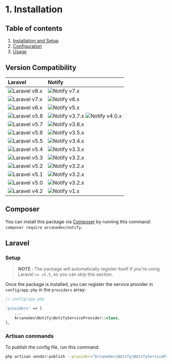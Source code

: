 # 1. Installation

## Table of contents

  1. [Installation and Setup](1-Installation-and-Setup.md)
  2. [Configuration](2-Configuration.md)
  3. [Usage](3-Usage.md)

## Version Compatibility

| Laravel                      | Notify                                                        |
|:-----------------------------|:--------------------------------------------------------------|
| ![Laravel v8.x][laravel_8_x] | ![Notify v7.x][notify_7_x]                                    |
| ![Laravel v7.x][laravel_7_x] | ![Notify v6.x][notify_6_x]                                    |
| ![Laravel v6.x][laravel_6_x] | ![Notify v5.x][notify_5_x]                                    |
| ![Laravel v5.8][laravel_5_8] | ![Notify v3.7.x][notify_3_7_x] ![Notify v4.0.x][notify_4_0_x] |
| ![Laravel v5.7][laravel_5_7] | ![Notify v3.6.x][notify_3_6_x]                                |
| ![Laravel v5.6][laravel_5_6] | ![Notify v3.5.x][notify_3_5_x]                                |
| ![Laravel v5.5][laravel_5_5] | ![Notify v3.4.x][notify_3_4_x]                                |
| ![Laravel v5.4][laravel_5_4] | ![Notify v3.3.x][notify_3_3_x]                                |
| ![Laravel v5.3][laravel_5_3] | ![Notify v3.2.x][notify_3_2_x]                                |
| ![Laravel v5.2][laravel_5_2] | ![Notify v3.2.x][notify_3_2_x]                                |
| ![Laravel v5.1][laravel_5_1] | ![Notify v3.2.x][notify_3_2_x]                                |
| ![Laravel v5.0][laravel_5_0] | ![Notify v3.2.x][notify_3_2_x]                                |
| ![Laravel v4.2][laravel_4_2] | ![Notify v1.x][notify_1_x]                                    |

[laravel_8_x]:  https://img.shields.io/badge/version-8.x-blue.svg?style=flat-square "Laravel v8.x"
[laravel_7_x]:  https://img.shields.io/badge/version-7.x-blue.svg?style=flat-square "Laravel v7.x"
[laravel_6_x]:  https://img.shields.io/badge/version-6.x-blue.svg?style=flat-square "Laravel v6.x"
[laravel_5_8]:  https://img.shields.io/badge/version-5.8-blue.svg?style=flat-square "Laravel v5.8"
[laravel_5_7]:  https://img.shields.io/badge/version-5.7-blue.svg?style=flat-square "Laravel v5.7"
[laravel_5_6]:  https://img.shields.io/badge/version-5.6-blue.svg?style=flat-square "Laravel v5.6"
[laravel_5_5]:  https://img.shields.io/badge/version-5.5-blue.svg?style=flat-square "Laravel v5.5"
[laravel_5_4]:  https://img.shields.io/badge/version-5.4-blue.svg?style=flat-square "Laravel v5.4"
[laravel_5_3]:  https://img.shields.io/badge/version-5.3-blue.svg?style=flat-square "Laravel v5.3"
[laravel_5_2]:  https://img.shields.io/badge/version-5.2-blue.svg?style=flat-square "Laravel v5.2"
[laravel_5_1]:  https://img.shields.io/badge/version-5.1-blue.svg?style=flat-square "Laravel v5.1"
[laravel_5_0]:  https://img.shields.io/badge/version-5.0-blue.svg?style=flat-square "Laravel v5.0"
[laravel_4_2]:  https://img.shields.io/badge/version-4.2-blue.svg?style=flat-square "Laravel v4.2"

[notify_7_x]:   https://img.shields.io/badge/version-7.x-blue.svg?style=flat-square "Notify v7.x"
[notify_6_x]:   https://img.shields.io/badge/version-6.x-blue.svg?style=flat-square "Notify v6.x"
[notify_5_x]:   https://img.shields.io/badge/version-5.x-blue.svg?style=flat-square "Notify v5.x"
[notify_4_0_x]: https://img.shields.io/badge/version-4.0.x-blue.svg?style=flat-square "Notify v4.0.x"
[notify_3_7_x]: https://img.shields.io/badge/version-3.7.x-blue.svg?style=flat-square "Notify v3.7.x"
[notify_3_6_x]: https://img.shields.io/badge/version-3.6.x-blue.svg?style=flat-square "Notify v3.6.x"
[notify_3_5_x]: https://img.shields.io/badge/version-3.5.x-blue.svg?style=flat-square "Notify v3.5.x"
[notify_3_4_x]: https://img.shields.io/badge/version-3.4.x-blue.svg?style=flat-square "Notify v3.4.x"
[notify_3_3_x]: https://img.shields.io/badge/version-3.3.x-blue.svg?style=flat-square "Notify v3.3.x"
[notify_3_2_x]: https://img.shields.io/badge/version-3.2.x-blue.svg?style=flat-square "Notify v3.2.x"
[notify_1_x]:   https://img.shields.io/badge/version-1.x-blue.svg?style=flat-square "Notify v1.x"

## Composer

You can install this package via [Composer](http://getcomposer.org/) by running this command: `composer require arcanedev/notify`.

## Laravel

### Setup

> **NOTE :** The package will automatically register itself if you're using Laravel `>= v5.5`, so you can skip this section.

Once the package is installed, you can register the service provider in `config/app.php` in the `providers` array:

```php
// config/app.php

'providers' => [
    ...
    Arcanedev\Notify\NotifyServiceProvider::class,
],
```

### Artisan commands

To publish the config file, run this command:

```bash
php artisan vendor:publish --provider="Arcanedev\Notify\NotifyServiceProvider"
```
